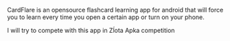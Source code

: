 CardFlare is an opensource flashcard learning app for android that will force you to learn every time you open a certain app or turn on your phone.

I will try to compete with this app in Zĺota Apka competition